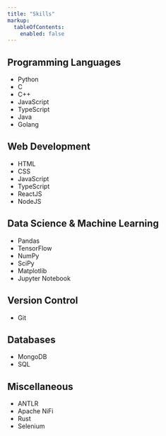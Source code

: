 ```yaml
---
title: "Skills"
markup:
  tableOfContents:
    enabled: false
---
```


<h2> Programming Languages</h2>

- Python
- C
- C++
- JavaScript
- TypeScript
- Java
- Golang

<h2> Web Development </h2>

- HTML
- CSS
- JavaScript
- TypeScript
- ReactJS
- NodeJS

<h2> Data Science & Machine Learning </h2>

- Pandas
- TensorFlow
- NumPy
- SciPy
- Matplotlib
- Jupyter Notebook

<h2> Version Control </h2>

- Git

<h2> Databases </h2>

- MongoDB
- SQL

<h2> Miscellaneous </h2>

- ANTLR
- Apache NiFi
- Rust
- Selenium
